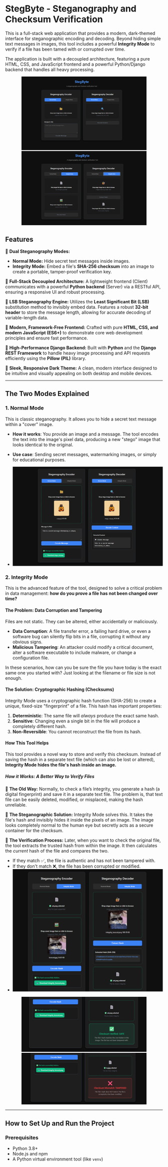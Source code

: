 # StegByte - Steganography and Checksum Verification 

This is a full-stack web application that provides a modern, dark-themed interface for steganographic encoding and decoding. Beyond hiding simple text messages in images, this tool includes a powerful **Integrity Mode** to verify if a file has been tamed with or corrupted over time.

The application is built with a decoupled architecture, featuring a pure HTML, CSS, and JavaScript frontend and a powerful Python/Django backend that handles all heavy processing.

<p align="center">
  <img src="screenshots/steg1.png" alt="Encoder" width="400"/>
  <img src="screenshots/steg3.png" alt="Decoder" width="400"/>
</p>



## Features

🔹 **Dual Steganography Modes:**
  - **Normal Mode:** Hide secret text messages inside images.
  - **Integrity Mode:** Embed a file's **SHA-256 checksum** into an image to create a portable, tamper-proof verification key.

🔹 **Full-Stack Decoupled Architecture:**
A lightweight frontend (Client) communicates with a powerful **Python backend** (Server) via a RESTful API, ensuring a responsive UI and robust processing.

🔹 **LSB Steganography Engine:**
Utilizes the **Least Significant Bit (LSB)** substitution method to invisibly embed data. Features a robust **32-bit header** to store the message length, allowing for accurate decoding of variable-length data.

🔹 **Modern, Framework-Free Frontend:**
Crafted with pure **HTML, CSS, and modern JavaScript (ES6+)** to demonstrate core web development principles and ensure fast performance.

🔹 **High-Performance Django Backend:**
Built with **Python** and the **Django REST Framework** to handle heavy image processing and API requests efficiently using the **Pillow (PIL)** library.

🔹 **Sleek, Responsive Dark Theme:**
A clean, modern interface designed to be intuitive and visually appealing on both desktop and mobile devices.


---

## The Two Modes Explained

### 1. Normal Mode

This is classic steganography. It allows you to hide a secret text message within a "cover" image.

-   **How it works**: You provide an image and a message. The tool encodes the text into the image's pixel data, producing a new "stego" image that looks identical to the original.
-   **Use case**: Sending secret messages, watermarking images, or simply for educational purposes.

-   ![Normal Mode Example](screenshots/steg2.png)


### 2. Integrity Mode

This is the advanced feature of the tool, designed to solve a critical problem in data management: **how do you prove a file has not been changed over time?**

#### The Problem: Data Corruption and Tampering

Files are not static. They can be altered, either accidentally or maliciously.
-   **Data Corruption**: A file transfer error, a failing hard drive, or even a software bug can silently flip bits in a file, corrupting it without any obvious signs.
-   **Malicious Tampering**: An attacker could modify a critical document, alter a software executable to include malware, or change a configuration file.

In these scenarios, how can you be sure the file you have today is the exact same one you started with? Just looking at the filename or file size is not enough.

#### The Solution: Cryptographic Hashing (Checksums)

Integrity Mode uses a cryptographic hash function (SHA-256) to create a unique, fixed-size "fingerprint" of a file. This hash has important properties:
1.  **Deterministic**: The same file will *always* produce the exact same hash.
2.  **Sensitive**: Changing even a single bit in the file will produce a completely different hash.
3.  **Non-Reversible**: You cannot reconstruct the file from its hash.

#### How This Tool Helps

This tool provides a novel way to store and verify this checksum. Instead of saving the hash in a separate text file (which can also be lost or altered), **Integrity Mode hides the file's hash inside an image.**

##### How it Works: A Better Way to Verify Files

🔹 **The Old Way:** Normally, to check a file’s integrity, you generate a hash (a digital fingerprint) and save it in a separate text file. The problem is, that text file can be easily deleted, modified, or misplaced, making the hash unreliable.

🔹 **The Steganographic Solution:** Integrity Mode solves this. It takes the file's hash and invisibly hides it inside the pixels of an image. The image looks completely normal to the human eye but secretly acts as a secure container for the checksum.

🔹 **The Verification Process:** Later, when you want to check the original file, the tool extracts the trusted hash from within the image. It then calculates the *current* hash of the file and compares the two.
  - If they match ✅, the file is authentic and has not been tampered with.
  - If they don't match ❌, the file has been corrupted or modified.
  - ![Normal Mode Example](screenshots/steg4.png)
 <p align="center">
  <img src="screenshots/steg5.png" alt="Encoder" width="400"/>
  <img src="screenshots/steg6.png" alt="Decoder" width="400"/>
</p>


---


## How to Set Up and Run the Project

### Prerequisites

-   Python 3.8+
-   Node.js and npm
-   A Python virtual environment tool (like `venv`)


